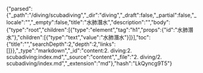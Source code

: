 {"parsed":{"_path":"/diving/scubadiving","_dir":"diving","_draft":false,"_partial":false,"_locale":"","_empty":false,"title":"水肺潛水","description":"","body":{"type":"root","children":[{"type":"element","tag":"h1","props":{"id":"水肺潛水"},"children":[{"type":"text","value":"水肺潛水"}]}],"toc":{"title":"","searchDepth":2,"depth":2,"links":[]}},"_type":"markdown","_id":"content:2. diving:2. scubadiving:index.md","_source":"content","_file":"2. diving/2. scubadiving/index.md","_extension":"md"},"hash":"LkQyncg9T5"}